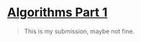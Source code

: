 # [Algorithms Part 1](https://www.coursera.org/learn/algorithms-part1/home/info)

> This is my submission, maybe not fine.

